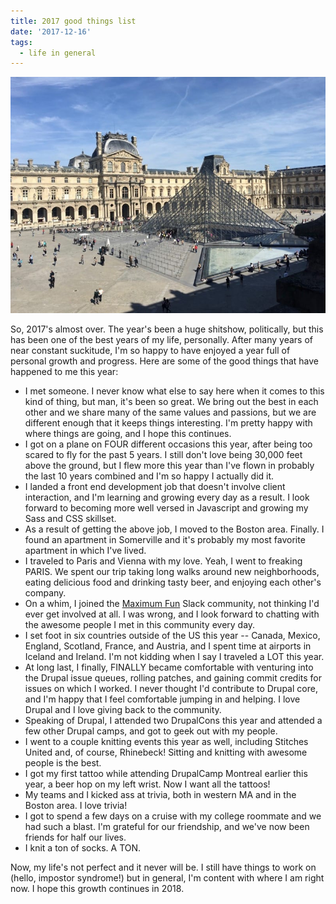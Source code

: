 ```yaml
---
title: 2017 good things list
date: '2017-12-16'
tags: 
  - life in general
---
```

![The Louvre.](../../images/louvre.jpg "Yes, I went to Paris!")

So, 2017's almost over. The year's been a huge shitshow, politically, but this has been one of the best years of my life, personally. After many years of near constant suckitude, I'm so happy to have enjoyed a year full of personal growth and progress. Here are some of the good things that have happened to me this year:

* I met someone. I never know what else to say here when it comes to this kind of thing, but man, it's been so great. We bring out the best in each other and we share many of the same values and passions, but we are different enough that it keeps things interesting. I'm pretty happy with where things are going, and I hope this continues.
* I got on a plane on FOUR different occasions this year, after being too scared to fly for the past 5 years. I still don't love being 30,000 feet above the ground, but I flew more this year than I've flown in probably the last 10 years combined and I'm so happy I actually did it.
* I landed a front end development job that doesn't involve client interaction, and I'm learning and growing every day as a result. I look forward to becoming more well versed in Javascript and growing my Sass and CSS skillset.
* As a result of getting the above job, I moved to the Boston area. Finally. I found an apartment in Somerville and it's probably my most favorite apartment in which I've lived.
* I traveled to Paris and Vienna with my love. Yeah, I went to freaking PARIS. We spent our trip taking long walks around new neighborhoods, eating delicious food and drinking tasty beer, and enjoying each other's company.
* On a whim, I joined the [Maximum Fun](http://maximumfun.org) Slack community, not thinking I'd ever get involved at all. I was wrong, and I look forward to chatting with the awesome people I met in this community every day.
* I set foot in six countries outside of the US this year -- Canada, Mexico, England, Scotland, France, and Austria, and I spent time at airports in Iceland and Ireland. I'm not kidding when I say I traveled a LOT this year.
* At long last, I finally, FINALLY became comfortable with venturing into the Drupal issue queues, rolling patches, and gaining commit credits for issues on which I worked. I never thought I'd contribute to Drupal core, and I'm happy that I feel comfortable jumping in and helping. I love Drupal and I love giving back to the community.
* Speaking of Drupal, I attended two DrupalCons this year and attended a few other Drupal camps, and got to geek out with my people.
* I went to a couple knitting events this year as well, including Stitches United and, of course, Rhinebeck! Sitting and knitting with awesome people is the best.
* I got my first tattoo while attending DrupalCamp Montreal earlier this year, a beer hop on my left wrist. Now I want all the tattoos!
* My teams and I kicked ass at trivia, both in western MA and in the Boston area. I love trivia!
* I got to spend a few days on a cruise with my college roommate and we had such a blast. I'm grateful for our friendship, and we've now been friends for half our lives.
* I knit a ton of socks. A TON.

Now, my life's not perfect and it never will be. I still have things to work on (hello, impostor syndrome!) but in general, I'm content with where I am right now. I hope this growth continues in 2018.
